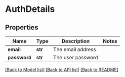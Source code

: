 # AuthDetails

## Properties
Name | Type | Description | Notes
------------ | ------------- | ------------- | -------------
**email** | **str** | The email address | 
**password** | **str** | The user password  | 

[[Back to Model list]](../README.md#documentation-for-models) [[Back to API list]](../README.md#documentation-for-api-endpoints) [[Back to README]](../README.md)


